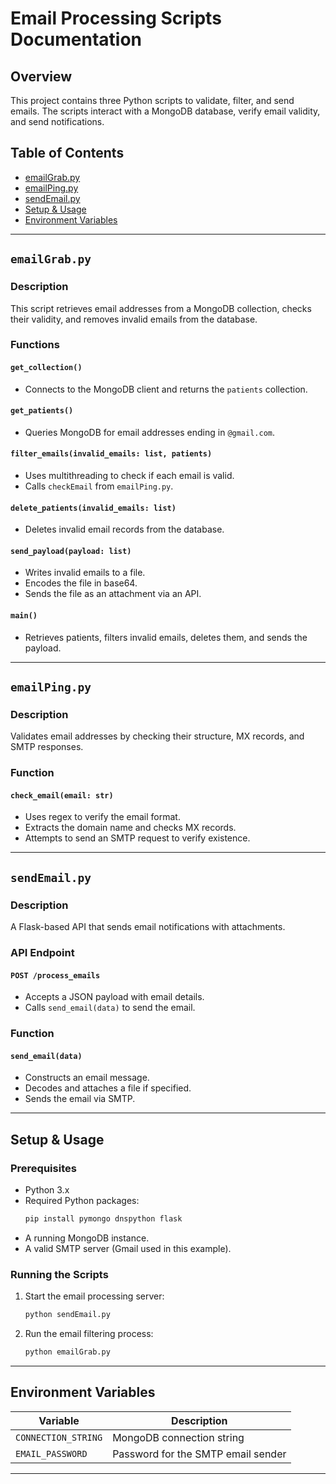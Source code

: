 # Email Processing Scripts Documentation

## Overview

This project contains three Python scripts to validate, filter, and send emails. The scripts interact with a MongoDB database, verify email validity, and send notifications.

## Table of Contents

- [emailGrab.py](#emailgrabpy)
- [emailPing.py](#emailpingpy)
- [sendEmail.py](#sendemailpy)
- [Setup & Usage](#setup--usage)
- [Environment Variables](#environment-variables)

---

## `emailGrab.py`

### Description
This script retrieves email addresses from a MongoDB collection, checks their validity, and removes invalid emails from the database.

### Functions
#### `get_collection()`
- Connects to the MongoDB client and returns the `patients` collection.

#### `get_patients()`
- Queries MongoDB for email addresses ending in `@gmail.com`.

#### `filter_emails(invalid_emails: list, patients)`
- Uses multithreading to check if each email is valid.
- Calls `checkEmail` from `emailPing.py`.

#### `delete_patients(invalid_emails: list)`
- Deletes invalid email records from the database.

#### `send_payload(payload: list)`
- Writes invalid emails to a file.
- Encodes the file in base64.
- Sends the file as an attachment via an API.

#### `main()`
- Retrieves patients, filters invalid emails, deletes them, and sends the payload.

---

## `emailPing.py`

### Description
Validates email addresses by checking their structure, MX records, and SMTP responses.

### Function
#### `check_email(email: str)`
- Uses regex to verify the email format.
- Extracts the domain name and checks MX records.
- Attempts to send an SMTP request to verify existence.

---

## `sendEmail.py`

### Description
A Flask-based API that sends email notifications with attachments.

### API Endpoint
#### `POST /process_emails`
- Accepts a JSON payload with email details.
- Calls `send_email(data)` to send the email.

### Function
#### `send_email(data)`
- Constructs an email message.
- Decodes and attaches a file if specified.
- Sends the email via SMTP.

---

## Setup & Usage

### Prerequisites
- Python 3.x
- Required Python packages:
  ```sh
  pip install pymongo dnspython flask
  ```
- A running MongoDB instance.
- A valid SMTP server (Gmail used in this example).

### Running the Scripts

1. Start the email processing server:
   ```sh
   python sendEmail.py
   ```

2. Run the email filtering process:
   ```sh
   python emailGrab.py
   ```

---

## Environment Variables

| Variable            | Description |
|--------------------|-------------|
| `CONNECTION_STRING` | MongoDB connection string |
| `EMAIL_PASSWORD` | Password for the SMTP email sender |

---
